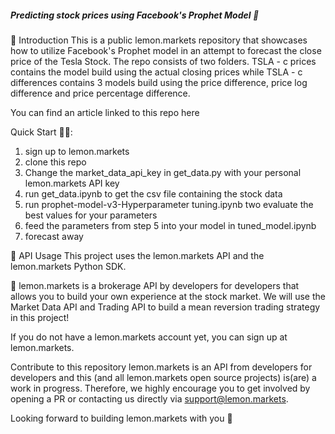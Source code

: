 ##### Predicting stock prices using Facebook's Prophet Model 🍋 #####

👋 Introduction
This is a public lemon.markets repository that showcases how to utilize Facebook's Prophet model in an attempt to forecast the close price of the Tesla Stock. The repo consists of two folders. TSLA - c prices contains the model build using the actual closing prices while TSLA - c differences contains 3 models build using the price difference, price log difference and price percentage difference.

You can find an article linked to this repo here

Quick Start 🏃‍♂️:
1. sign up to lemon.markets
2. clone this repo
3. Change the market_data_api_key in get_data.py with your personal lemon.markets API key
4. run get_data.ipynb to get the csv file containing the stock data
5. run prophet-model-v3-Hyperparameter tuning.ipynb two evaluate the best values for your parameters
6. feed the parameters from step 5 into your model in tuned_model.ipynb
7. forecast away

🔌 API Usage
This project uses the lemon.markets API and the lemon.markets Python SDK.

🍋 lemon.markets is a brokerage API by developers for developers that allows you to build your own experience at the stock market. We will use the Market Data API and Trading API to build a mean reversion trading strategy in this project!

If you do not have a lemon.markets account yet, you can sign up at lemon.markets.


Contribute to this repository
lemon.markets is an API from developers for developers and this (and all lemon.markets open source projects) is(are) a work in progress. Therefore, we highly encourage you to get involved by opening a PR or contacting us directly via support@lemon.markets.

Looking forward to building lemon.markets with you 🍋

